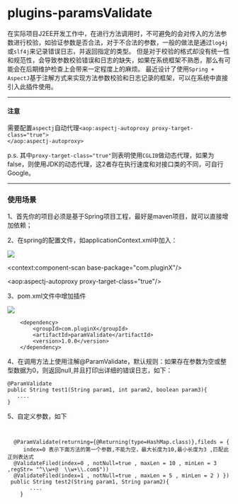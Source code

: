 # plugins-paramsValidate
<p>在实际项目J2EE开发工作中，在进行方法调用时，不可避免的会对传入的方法参数进行校验，如验证参数是否合法，对于不合法的参数，一般的做法是通过<code>log4j</code>或<code>slf4j</code>来记录错误日志，并返回指定的类型。
但是对于校验的格式却没有统一性和规范性，会导致参数校验错误和日志的缺失，如果在系统框架不熟悉，那么有可能会在后期维护检查上会带来一定程度上的麻烦。
最近设计了使用<code>Spring + AspectJ</code>基于注解方式来实现方法参数校验和日志记录的框架，可以在系统中直接引入此插件使用。</p>

<hr />

<h4>注意</h4>


<p>需要配置<code>aspectj</code>自动代理<code>&lt;aop:aspectj-autoproxy proxy-target-class="true">
&lt;/aop:aspectj-autoproxy> </code></p>

<p>p.s.  其中<code>proxy-target-class="true"</code>则表明使用<code>CGLIB</code>做动态代理，如果为false，则使用JDK的动态代理，这2者存在执行速度和对接口类的不同，可自行Google。</p>

<hr />


<h3>使用场景</h3>




1、首先你的项目必须是基于Spring项目工程，最好是maven项目，就可以直接增加依赖；

2、在spring的配置文件，如applicationContext.xml中加入：

![](http://i.imgur.com/hmbRT3R.png)

<context:component-scan base-package="com.pluginX"/>

<aop:aspectj-autoproxy proxy-target-class="true"/>

	
3、pom.xml文件中增加插件

![](http://i.imgur.com/4TuMcvJ.png)

		<dependency>
			<groupId>com.pluginX</groupId>
			<artifactId>paramValidate</artifactId>
			<version>1.0.0</version>
		</dependency>

4、在调用方法上使用注解@ParamValidate，默认规则：如果存在参数为空或整型数据为0，则返回null,并且打印出详细的错误日志，如下：

    @ParamValidate
    public String test1(String param1, int param2, boolean param3){
       ....
    }
5、自定义参数，如下
 
<pre>
<code>

  @ParamValidate(returning={@Returning(type=HashMap.class)},fileds = {  
     index=0 表示下面方法的第一个参数,不能为空，最大长度为10,最小长度为3 ,匹配此正则表达式
  @ValidateFiled(index=0 , notNull=true , maxLen = 10 , minLen = 3 ,regStr= "^\\w+@  \\w+\\.com$"))    
  @ValidateFiled(index=1 , notNull=true , maxLen = 5 , minLen = 2 ) })
 public String test2(String param1, String param2){
       ....
    }
</code>
</pre>



